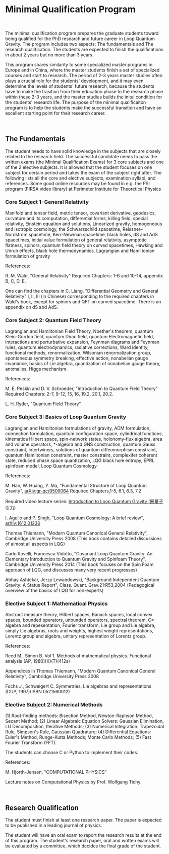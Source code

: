 # Minimal Qualification Program

&nbsp;

The minimal qualification program prepares the graduate students toward being qualified for the PhD research and future career in Loop Quantum Gravity. The program includes two aspects: The fundamentals and The research qualification. The students are expected to finish the qualifications in about 2 years but no more than 3 years.

This program shares similarity to some specialized master programs in Europe and in China, where the master students finish a set of specialized courses and start to research. The period of 2-3 years master studies often plays a crucial role for the students' development, and it may even determine the levels of students' future research, because the students have to make the trasition from their education phase to the research phase within these 2-3 years, and the master studies builds the inital condition for the students' research life. The purpose of the minimal qualificaiton program is to help the students make the successful transition and have an excellent starting point for their research career. 

&nbsp;

## The Fundamentals

The student needs to have solid knowledge in the subjects that are closely related to the research field. The successful candidate needs to pass the written exams (the Minimal Qualification Exams) for 3 core subjects and one of the 2 elective subjects. It is allowed that the student focuses on one subject for certain period and takes the exam of the subject right after. The following lists all the core and elective subjects, examination syllabi, and references. Some good online resources may be found in e.g. the PSI program (PIRSA video library) at Perimeter Institute for Theoretical Physics

### Core Subject 1: General Relativity

Manifold and tensor field, metric tensor, covariant derivative, geodesics, curvature and its computation, differential forms, killing field, special relativity, Einstein equation and solutions, Linearized gravity, homogeneous and isotropic cosmology, the Schwarzschild spacetime, Reissner–Nordström spacetime, Kerr-Newman spacetime, black holes, dS and AdS spacetimes, initial value formulation of general relativity, asymptotic flatness, spinors, quantum field theory on curved spacetimes, Hawking and Unruh effects, black hole thermodynamics. Lagrangian and Hamiltonian formulation of gravity

References: 

R. M. Wald, "General Relativity" Required Chapters: 1-6 and 10-14, appendix B, C, D, E.

One can find the chapters in C. Liang, "Differential Geometry and General Relativity" I, II, III (in Chinese) corresponding to the required chapters in Wald's book, except for spinors and QFT on curved spacetime. There is an appendix on dS abd AdS.


### Core Subject 2: Quantum Field Theory

Lagrangian and Hamiltonian Field Theory, Noether's theorem, quantum Klein-Gordon field, quantum Dirac field, quantum Electromagnetic field, interactions and perturbative expansion, Feynman diagrams and Feynman rules, quantum electrodynamics, radiative corrections, Ward identity, functional methods, renormalization, Wilsonian renormalization group, spontaneous symmetry breaking, effective action, nonabelian gauge invariance, basics of Lie algebra, quantization of nonabelian gauge theory, anomalies, Higgs mechanism. 

References: 

M. E. Peskin and D. V. Schroeder, "Introduction to Quantum Field Theory" Required Chapters: 2-7, 9-12, 15, 16, 19.2, 20.1, 20.2.  

L. H. Ryder, "Quantum Field Theory"

### Core Subject 3: Basics of Loop Quantum Gravity

Lagrangian and Hamiltonian formulations of gravity, ADM formulation, connection formulation, quantum configuration space, cylindrical functions, kinematica Hilbert space, spin-network states, holonomy-flux algebra, area and volume operators, *-algebra and GNS construction, quantum Gauss constraint, intertwiners, solutions of quantum diffeomorphism constraint, quantum Hamiltonian constraint, master constraint, complexifer coherent state, reduced phase space quantization, LQG black hole entropy, EPRL spinfoam model, Loop Quantum Cosmology.

References:

M. Han, W. Huang, Y. Ma, "Fundamental Structure of Loop Quantum Gravity", [arXiv:gr-qc/0509064](https://arxiv.org/abs/gr-qc/0509064) Required Chapters,1-5, 6.1, 6.3, 7.2 

Required video lecture series: [Introduction to Loop Quantum Gravity (圈量子引力)](https://www.youtube.com/playlist?list=PLuCqn9LTWozzxRyqxUpQv4CM5jTgS0g3v)

I. Agullo and P. Singh, "Loop Quantum Cosmology: A brief review", [arXiv:1612.01236](https://arxiv.org/abs/1612.01236)

Thomas Thiemann, "Modern Quantum Canonical General Relativity", Cambridge University Press 2008 (This book contains detailed discussions of almost all aspects in LQG)

Carlo Rovelli, Francesca Vidotto, "Covariant Loop Quantum Gravity: An Elementary Introduction to Quantum Gravity and Spinfoam Theory", Cambridge University Press 2014 (This book focuses on the Spin Foam approach of LQG, and discusses many very recent progresses)

Abhay Ashtekar, Jerzy Lewandowski, "Background Independent Quantum Gravity: A Status Report", Class. Quant. Grav.21:R53,2004 (Pedagogical overview of the basics of LQG for non-experts)


### Elective Subject 1: Mathematical Physics

Abstract measure theory, Hilbert spaces, Banach spaces, local convex spaces, bounded operators, unbunded operators, spectral theorem, C*-algebra and repesentation, Fourier transform, Lie group and Lie algebra, simply Lie algebras, roots and weights, highest weight representations, Lorentz group and algebra, unitary representation of Lorentz group. 

References:

Reed M., Simon B. Vol 1. Methods of mathematical physics. Functional analysis (AP, 1980)(K)(T)(412s)

Appendices in Thomas Thiemann, "Modern Quantum Canonical General Relativity", Cambridge University Press 2008 

Fuchs J., Schweigert C. Symmetries, Lie algebras and representations (CUP, 1997)(ISBN 0521560012)


### Elective Subject 2: Numerical Methods

(1) Root-finding methods: Bisection Method, Newton-Raphson Method, Secant Method; 
(2) Linear Algebraic Equation Solvers: Gaussian Elimination, LU Decomposition, Iterative Methods; 
(3) Numerical Integration: Trapezoidal Rule, Simpson's Rule, Gaussian Quadrature; 
(4) Differential Equations: Euler's Method, Runge-Kutta Methods; Monte Carlo Methods; 
(5) Fast Fourier Transform (FFT). 

The students can choose C or Python to implement their codes. 

References: 

M. Hjorth-Jensen, "COMPUTATIONAL PHYSICS"

Lecture notes on Computational Physics by Prof. Wolfgang Tichy.


&nbsp;

## Research Qualification

The student must finish at least one research paper. The paper is expected to be published in a leading journal of physics. 

The student will have an oral exam to report the research results at the end of this program. The student's research paper, oral and written exams will be evaluated by a committee, which decides the final grade of the student. 



